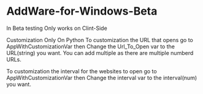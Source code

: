 # AddWare-for-Windows-Beta
In Beta testing
Only works on Clint-Side

Customization Only On Python
To customization the URL that opens go to AppWithCustomizationVar then Change the Url_To_Open var to the URL(string) you want. You can add multiple as there are multiple numberd URLs.

To customization the interval for the websites to open go to AppWithCustomizationVar then Change the interval var to the interval(num) you want.
